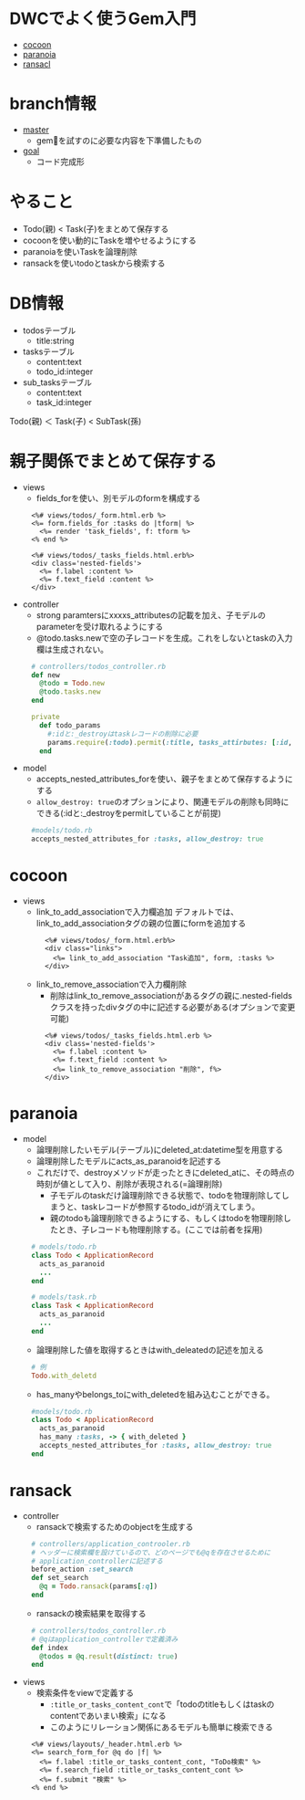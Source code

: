 # DWCでよく使うGem入門

- [cocoon](https://github.com/nathanvda/cocoon)
- [paranoia](https://github.com/rubysherpas/paranoia)
- [ransacl](https://github.com/activerecord-hackery/ransack)

# branch情報
- [master](https://github.com/fmstiara/TodoList/tree/master)
  - gemを試すのに必要な内容を下準備したもの
- [goal](https://github.com/fmstiara/TodoList/tree/goal)
  - コード完成形

# やること
- Todo(親) < Task(子)をまとめて保存する
- cocoonを使い動的にTaskを増やせるようにする
- paranoiaを使いTaskを論理削除
- ransackを使いtodoとtaskから検索する

# DB情報
- todosテーブル
  - title:string
- tasksテーブル
  - content:text
  - todo_id:integer
- sub_tasksテーブル
  - content:text
  - task_id:integer

Todo(親) ＜ Task(子) < SubTask(孫)

# 親子関係でまとめて保存する
- views
  - fields_forを使い、別モデルのformを構成する
  ```erb
    <%# views/todos/_form.html.erb %>
    <%= form.fields_for :tasks do |tform| %>
      <%= render 'task_fields', f: tform %>
    <% end %>
  ```
  ```erb
    <%# views/todos/_tasks_fields.html.erb%>
    <div class='nested-fields'>
      <%= f.label :content %>
      <%= f.text_field :content %>
    </div>
  ```
- controller
  - strong paramtersにxxxxs_attributesの記載を加え、子モデルのparameterを受け取れるようにする
  - @todo.tasks.newで空の子レコードを生成。これをしないとtaskの入力欄は生成されない。
  ```ruby
    # controllers/todos_controller.rb
    def new
      @todo = Todo.new
      @todo.tasks.new
    end

    private
      def todo_params
        #:idと:_destroyはtaskレコードの削除に必要
        params.require(:todo).permit(:title, tasks_attirbutes: [:id, :content, :_destory])
      end
  ```
- model
  - accepts_nested_attributes_forを使い、親子をまとめて保存するようにする
  - `allow_destroy: true`のオプションにより、関連モデルの削除も同時にできる(:idと:_destroyをpermitしていることが前提)
  ```ruby
    #models/todo.rb
    accepts_nested_attributes_for :tasks, allow_destroy: true
  ```
# cocoon
- views
  - link_to_add_associationで入力欄追加
    デフォルトでは、link_to_add_associationタグの親の位置にformを追加する
    ```erb
      <%# views/todos/_form.html.erb%>
      <div class="links">
        <%= link_to_add_association "Task追加", form, :tasks %>
      </div>
    ```
  - link_to_remove_associationで入力欄削除
    - 削除はlink_to_remove_associationがあるタグの親に.nested-fieldsクラスを持ったdivタグの中に記述する必要がある(オプションで変更可能)
    ```erb 
      <%# views/todos/_tasks_fields.html.erb %>
      <div class='nested-fields'>
        <%= f.label :content %>
        <%= f.text_field :content %>
        <%= link_to_remove_association "削除", f%>
      </div>
    ```

# paranoia
- model
  - 論理削除したいモデル(テーブル)にdeleted_at:datetime型を用意する
  - 論理削除したモデルにacts_as_paranoidを記述する
  - これだけで、destroyメソッドが走ったときにdeleted_atに、その時点の時刻が値として入り、削除が表現される(=論理削除)
    - 子モデルのtaskだけ論理削除できる状態で、todoを物理削除してしまうと、taskレコードが参照するtodo_idが消えてしまう。
    - 親のtodoも論理削除できるようにする、もしくはtodoを物理削除したとき、子レコードも物理削除する。(ここでは前者を採用)
  ```ruby
    # models/todo.rb
    class Todo < ApplicationRecord
      acts_as_paranoid
      ...
    end
  ```
  ```ruby
    # models/task.rb
    class Task < ApplicationRecord
      acts_as_paranoid
      ...
    end
  ```
  - 論理削除した値を取得するときはwith_deleatedの記述を加える
  ```ruby
    # 例
    Todo.with_deletd
  ```
  - has_manyやbelongs_toにwith_deletedを組み込むことができる。
  ```ruby
    #models/todo.rb
    class Todo < ApplicationRecord
      acts_as_paranoid
      has_many :tasks, -> { with_deleted }
      accepts_nested_attributes_for :tasks, allow_destroy: true
    end
  ```

# ransack
- controller
  - ransackで検索するためのobjectを生成する
  ```ruby
    # controllers/application_controoler.rb
    # ヘッダーに検索欄を設けているので、どのページでも@qを存在させるために
    # application_controllerに記述する
    before_action :set_search
    def set_search
      @q = Todo.ransack(params[:q])
    end
  ```
  - ransackの検索結果を取得する
  ```ruby
    # controllers/todos_controller.rb
    # @qはapplication_controllerで定義済み
    def index
      @todos = @q.result(distinct: true)
    end
  ```
- views
  - 検索条件をviewで定義する
    - `:title_or_tasks_content_cont`で「todoのtitleもしくはtaskのcontentであいまい検索」になる
    - このようにリレーション関係にあるモデルも簡単に検索できる
  ```erb
    <%# views/layouts/_header.html.erb %>
    <%= search_form_for @q do |f| %>
      <%= f.label :title_or_tasks_content_cont, "ToDo検索" %>
      <%= f.search_field :title_or_tasks_content_cont %>
      <%= f.submit "検索" %>
    <% end %>
  ```
